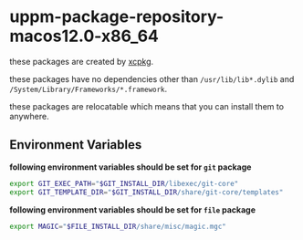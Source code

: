 # uppm-package-repository-macos12.0-x86_64

these packages are created by [xcpkg](https://github.com/leleliu008/xcpkg).

these packages have no dependencies other than `/usr/lib/lib*.dylib` and `/System/Library/Frameworks/*.framework`.

these packages are relocatable which means that you can install them to anywhere.

## Environment Variables

**following environment variables should be set for `git` package**

```bash
export GIT_EXEC_PATH="$GIT_INSTALL_DIR/libexec/git-core"
export GIT_TEMPLATE_DIR="$GIT_INSTALL_DIR/share/git-core/templates"
```

**following environment variables should be set for `file` package**

```bash
export MAGIC="$FILE_INSTALL_DIR/share/misc/magic.mgc"
```

